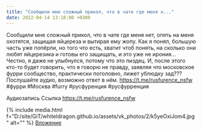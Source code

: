 ```yaml
---
title: "Сообщили мне сложный прикол, что в чате где меня н..."
date: 2022-04-14 13:18:00 +0300
---
```


Сообщили мне сложный прикол, что в чате где меня нет, опять на меня охотятся, защищая яйцереза и вытирая ему жопу. Как я понял, большую часть уже попёрли, но того что есть, хватит чтоб понять, на сколько они любят яйцерезика и готовы его защищать, и это уже не ирония... Честно, я даже не улыбнулся, потому что это пиздец. И, после этого кто-то будет говорить, что я говорю не правду, заявляя что московское фурри сообщество, практически поголовно, лижет ублюдку зад??? Послушайте аудио, возможно ответ в нём.
https://t.me/rusfurence_nsfw
#фурри #Москва #furry #русфуренция #русфурренция

Аудиозапись
Ссылка
https://t.me/rusfurence_nsfw

{% include media.html f="D:/site/GiT/whiteldragon.github.io/assets/vk_photos/2/k5yeOxiJom4.jpg" alt="" %}
[Вложение](https://t.me/rusfurence_nsfw)
